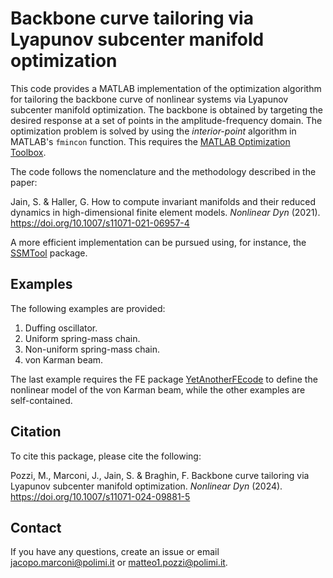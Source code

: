 # Backbone curve tailoring via Lyapunov subcenter manifold optimization

This code provides a MATLAB implementation of the optimization algorithm for tailoring the backbone curve of nonlinear systems via Lyapunov subcenter manifold optimization. The backbone is obtained by targeting the desired response at a set of points in the amplitude-frequency domain. The optimization problem is solved by using the *interior-point* algorithm in MATLAB's `fmincon` function. This requires the [MATLAB Optimization Toolbox](https://it.mathworks.com/products/optimization.html).

The code follows the nomenclature and the methodology described in the paper:

Jain, S. & Haller, G. How to compute invariant manifolds and their reduced dynamics in high-dimensional finite element models. *Nonlinear Dyn* (2021). <https://doi.org/10.1007/s11071-021-06957-4>

A more efficient implementation can be pursued using, for instance, the [SSMTool](https://github.com/jain-shobhit/SSMTool/tree/master) package.

## Examples

The following examples are provided:

1. Duffing oscillator.
2. Uniform spring-mass chain.
3. Non-uniform spring-mass chain.
4. von Karman beam.

The last example requires the FE package [YetAnotherFEcode](https://github.com/jain-shobhit/YetAnotherFEcode/tree/master) to define the nonlinear model of the von Karman beam, while the other examples are self-contained.

## Citation
To cite this package, please cite the following:

Pozzi, M., Marconi, J., Jain, S. & Braghin, F. Backbone curve tailoring via Lyapunov subcenter manifold optimization. *Nonlinear Dyn* (2024). <https://doi.org/10.1007/s11071-024-09881-5>

## Contact
If you have any questions, create an issue or email <jacopo.marconi@polimi.it> or <matteo1.pozzi@polimi.it>.
